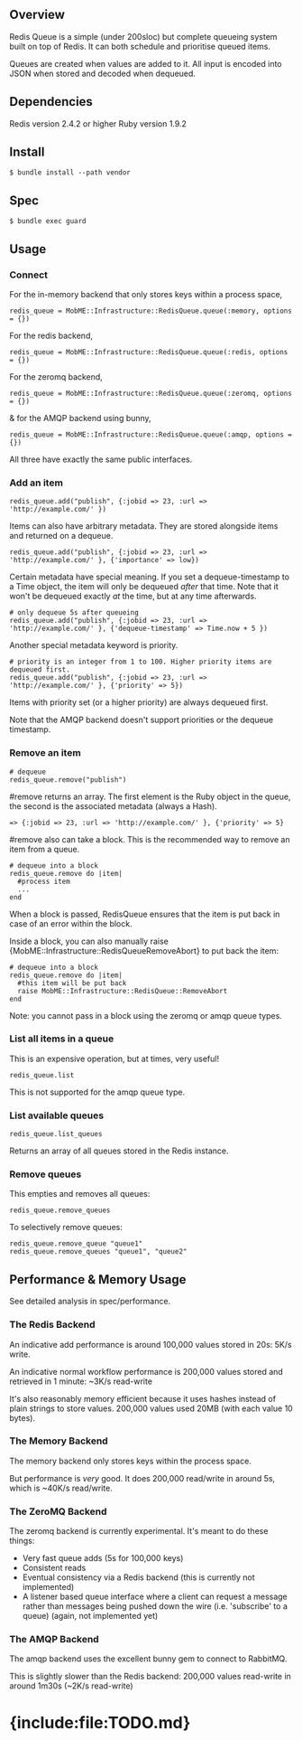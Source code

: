 
## Overview
Redis Queue is a simple (under 200sloc) but complete queueing system built on top of Redis. It can both schedule and prioritise queued items.

Queues are created when values are added to it. All input is encoded into JSON when stored and decoded when dequeued.

## Dependencies

Redis version 2.4.2 or higher
Ruby version 1.9.2

## Install

    $ bundle install --path vendor

## Spec
    
    $ bundle exec guard

## Usage

### Connect

For the in-memory backend that only stores keys within a process space,

    redis_queue = MobME::Infrastructure::RedisQueue.queue(:memory, options = {})

For the redis backend,

    redis_queue = MobME::Infrastructure::RedisQueue.queue(:redis, options = {})
    
For the zeromq backend,
  
    redis_queue = MobME::Infrastructure::RedisQueue.queue(:zeromq, options = {})
    
& for the AMQP backend using bunny,

    redis_queue = MobME::Infrastructure::RedisQueue.queue(:amqp, options = {})

    
All three have exactly the same public interfaces.

### Add an item

    redis_queue.add("publish", {:jobid => 23, :url => 'http://example.com/' })
    
Items can also have arbitrary metadata. They are stored alongside items and returned on a dequeue. 

    redis_queue.add("publish", {:jobid => 23, :url => 'http://example.com/' }, {'importance' => low})

Certain metadata have special meaning. If you set a dequeue-timestamp to a Time object, the item will only be dequeued *after* that time. Note that it won't be dequeued exactly *at* the time, but at any time afterwards.

    # only dequeue 5s after queueing
    redis_queue.add("publish", {:jobid => 23, :url => 'http://example.com/' }, {'dequeue-timestamp' => Time.now + 5 })

Another special metadata keyword is priority.

    # priority is an integer from 1 to 100. Higher priority items are dequeued first.
    redis_queue.add("publish", {:jobid => 23, :url => 'http://example.com/' }, {'priority' => 5})

Items with priority set (or a higher priority) are always dequeued first.

Note that the AMQP backend doesn't support priorities or the dequeue timestamp.

### Remove an item

    # dequeue
    redis_queue.remove("publish")
    
\#remove returns an array. The first element is the Ruby object in the queue, the second is the associated metadata (always a Hash).

    => {:jobid => 23, :url => 'http://example.com/' }, {'priority' => 5}
    
\#remove also can take a block. This is the recommended way to remove an item from a queue.

    # dequeue into a block
    redis_queue.remove do |item|
      #process item
      ...
    end
    
When a block is passed, RedisQueue ensures that the item is put back in case of an error within the block.

Inside a block, you can also manually raise {MobME::Infrastructure::RedisQueueRemoveAbort} to put back the item:

    # dequeue into a block
    redis_queue.remove do |item|
      #this item will be put back
      raise MobME::Infrastructure::RedisQueue::RemoveAbort
    end
    
Note: you cannot pass in a block using the zeromq or amqp queue types.
    
### List all items in a queue

This is an expensive operation, but at times, very useful!

    redis_queue.list

This is not supported for the amqp queue type.

### List available queues

    redis_queue.list_queues

Returns an array of all queues stored in the Redis instance.

### Remove queues

This empties and removes all queues:

    redis_queue.remove_queues

To selectively remove queues:

    redis_queue.remove_queue "queue1"
    redis_queue.remove_queues "queue1", "queue2"

## Performance & Memory Usage

See detailed analysis in spec/performance.

### The Redis Backend

An indicative add performance is around 100,000 values stored in 20s: 5K/s write.

An indicative normal workflow performance is 200,000 values stored and retrieved in 1 minute: ~3K/s read-write

It's also reasonably memory efficient because it uses hashes instead of plain strings to store values. 200,000 values used 20MB (with each value 10 bytes).

### The Memory Backend

The memory backend only stores keys within the process space.

But performance is *very* good. It does 200,000 read/write in around 5s, which is ~40K/s read/write.

### The ZeroMQ Backend

The zeromq backend is currently experimental. It's meant to do these things:

* Very fast queue adds (5s for 100,000 keys)
* Consistent reads
* Eventual consistency via a Redis backend (this is currently not implemented)
* A listener based queue interface where a client can request a message rather than messages being pushed down the wire (i.e. 'subscribe' to a queue) (again, not implemented yet)

### The AMQP Backend

The amqp backend uses the excellent bunny gem to connect to RabbitMQ.

This is slightly slower than the Redis backend: 200,000 values read-write in around 1m30s (~2K/s read-write)

# {include:file:TODO.md}
